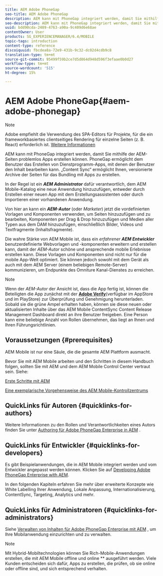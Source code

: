 ```yaml
---
title: AEM Adobe PhoneGap
seo-title: AEM Adobe PhoneGap
description: AEM kann mit PhoneGap integriert werden, damit Sie mithilfe der AEM-Seiten problemlos Apps erstellen können. Folgen Sie dieser Seite, um mit Adobe PhoneGap Enterprise zu beginnen.
seo-description: AEM kann mit PhoneGap integriert werden, damit Sie mithilfe der AEM-Seiten problemlos Apps erstellen können. Folgen Sie dieser Seite, um mit Adobe PhoneGap Enterprise zu beginnen.
uuid: bdd90cda-2489-4763-a90a-9c409d6e68ae
contentOwner: User
products: SG_EXPERIENCEMANAGER/6.4/MOBILE
topic-tags: introduction
content-type: reference
discoiquuid: fbcdea8a-72e9-431b-9c32-dc02d4cdb9c8
translation-type: tm+mt
source-git-commit: 95499f59b2ce7d5d864d948d596f3efaae0b0d27
workflow-type: tm+mt
source-wordcount: '515'
ht-degree: 15%

---
```



# AEM Adobe PhoneGap{#aem-adobe-phonegap}

>[!NOTE]
>
>Adobe empfiehlt die Verwendung des SPA-Editors für Projekte, für die ein frameworkbasiertes clientseitiges Rendering für einzelne Seiten (z. B. React) erforderlich ist. [Weitere Informationen](/help/sites-developing/spa-overview.md)

AEM kann mit PhoneGap integriert werden, damit Sie mithilfe der AEM-Seiten problemlos Apps erstellen können. PhoneGap ermöglicht dem Benutzer das Erstellen von Dienstprogramm-Apps, mit denen der Benutzer den Inhalt bearbeiten kann. „Content Sync“ ermöglicht Ihnen, versionierte Archive der Seiten für das Bundling mit Apps zu erstellen. 

In der Regel ist ein ***AEM Administrator*** dafür verantwortlich, dem AEM Mobile-Katalog eine neue Anwendung hinzuzufügen, entweder durch Erstellen einer neuen App mit dem Erstellungsassistenten oder durch Importieren einer vorhandenen Anwendung.

Von hier an kann ein ***AEM-Autor*** (oder *Marketer*) jetzt die vordefinierten Vorlagen und Komponenten verwenden, um Seiten hinzuzufügen und zu bearbeiten, Komponenten per Drag &amp; Drop hinzuzufügen und Medien aller Typen aus dem DAM hinzuzufügen, einschließlich Bilder, Videos und Textfragmente (Inhaltsfragmente).

Die wahre Stärke von AEM Mobile ist, dass ein *erfahrener* ***AEM Entwickler*** benutzerdefinierte Webvorlagen und -komponenten erweitern und erstellen kann, damit der *AEM-Autor* schöne und ansprechende mobile Erlebnisse erstellen kann. Diese Vorlagen und Komponenten sind nicht nur für die mobile App-Welt optimiert. Sie können jedoch sowohl mit dem Gerät als auch mit dem AEM Server (einem beliebigen Remote-Server) kommunizieren, um Endpunkte des Omniture Kanal-Dienstes zu erreichen.

>[!NOTE]
>
>Wenn der *AEM-Autor* der Ansicht ist, dass die App fertig ist, können die Beteiligten die App zunächst mit der **[Adobe Verify](/help/mobile/phonegap-mobile-quickstart.md)**(verfügbar im AppStore und im PlayStore) zur Überprüfung und Genehmigung herunterladen. Sobald sie die grüne Ampel erhalten haben, können sie diese neuen oder aktualisierten Inhalte über das AEM Mobile ContentSync Content Release Management Dashboard direkt an ihre Benutzer freigeben. Eine Person kann eine beliebige Anzahl von Rollen übernehmen, das liegt an Ihnen und Ihren Führungsrichtlinien.

## Voraussetzungen {#prerequisites}

AEM Mobile ist nur eine Säule, die die gesamte AEM Plattform ausmacht.

Bevor Sie mit AEM Mobile arbeiten und den Schritten in diesem Handbuch folgen, sollten Sie mit AEM und dem AEM Mobile Control Center vertraut sein. Siehe:

[Erste Schritte mit AEM](/help/sites-deploying/deploy.md)

[Eine exemplarische Vorgehensweise des AEM Mobile-Kontrollzentrums](/help/mobile/phonegap-authoring-apps.md)

## QuickLinks für Autoren {#quicklinks-for-authors}

Weitere Informationen zu den Rollen und Verantwortlichkeiten eines Autors finden Sie unter [Authoring für Adobe PhoneGap Enterprise in AEM](/help/mobile/phonegap.md) .

## QuickLinks für Entwickler {#quicklinks-for-developers}

Es gibt Beispielanwendungen, die in AEM Mobile integriert werden und vom Entwickler angepasst werden können. Klicken Sie auf [Developing Adobe PhoneGap Enterprise with AEM](/help/mobile/developing-in-phonegap.md).

In den folgenden Kapiteln erfahren Sie mehr über erweiterte Konzepte wie White Labelling Ihrer Anwendung, Lokale Anpassung, Internationalisierung, ContentSync, Targeting, Analytics und mehr.

## QuickLinks für Administratoren {#quicklinks-for-administrators}

Siehe [Verwalten von Inhalten für Adobe PhoneGap Enterprise mit AEM](/help/mobile/administer-phonegap.md) , um Ihre Mobilanwendung einzurichten und zu verwalten.

>[!NOTE]
>
>Mit Hybrid-Mobiltechnologien können Sie Rich-Mobile-Anwendungen erstellen, die mit AEM Mobile offline und online ** ausgeführt werden. Viele Kunden entscheiden sich dafür, Apps zu erstellen, die prüfen, ob sie online oder offline sind, und sich entsprechend verhalten.
